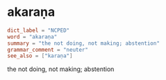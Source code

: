 # akaraṇa

``` toml
dict_label = "NCPED"
word = "akaraṇa"
summary = "the not doing, not making; abstention"
grammar_comment = "neuter"
see_also = ["karaṇa"]
```

the not doing, not making; abstention

